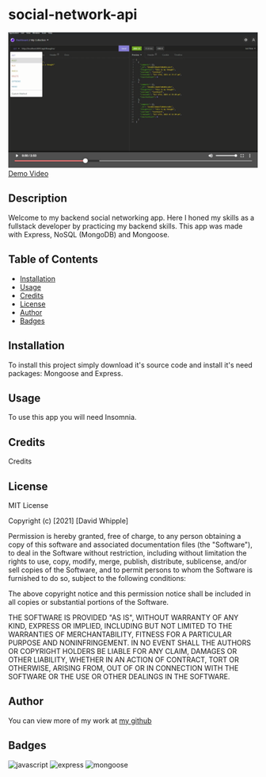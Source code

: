 # social-network-api

![App Screenshot](images/app-screenshot.png)
[Demo Video](https://watch.screencastify.com/v/HlqY1jxJyJ7RHkQZXMv7)

## Description

Welcome to my backend social networking app. Here I honed my skills as a fullstack developer by practicing my backend skills. This app was made with Express, NoSQL (MongoDB) and Mongoose.

## Table of Contents

- [Installation](#installation)
- [Usage](#usage)
- [Credits](#credits)
- [License](#license)
- [Author](#author)
- [Badges](#badges)

## Installation

To install this project simply download it's source code and install it's need packages: Mongoose and Express.

## Usage

To use this app you will need Insomnia.

## Credits

Credits

## License

MIT License

Copyright (c) [2021] [David Whipple]

Permission is hereby granted, free of charge, to any person obtaining a copy
of this software and associated documentation files (the "Software"), to deal
in the Software without restriction, including without limitation the rights
to use, copy, modify, merge, publish, distribute, sublicense, and/or sell
copies of the Software, and to permit persons to whom the Software is
furnished to do so, subject to the following conditions:

The above copyright notice and this permission notice shall be included in all
copies or substantial portions of the Software.

THE SOFTWARE IS PROVIDED "AS IS", WITHOUT WARRANTY OF ANY KIND, EXPRESS OR
IMPLIED, INCLUDING BUT NOT LIMITED TO THE WARRANTIES OF MERCHANTABILITY,
FITNESS FOR A PARTICULAR PURPOSE AND NONINFRINGEMENT. IN NO EVENT SHALL THE
AUTHORS OR COPYRIGHT HOLDERS BE LIABLE FOR ANY CLAIM, DAMAGES OR OTHER
LIABILITY, WHETHER IN AN ACTION OF CONTRACT, TORT OR OTHERWISE, ARISING FROM,
OUT OF OR IN CONNECTION WITH THE SOFTWARE OR THE USE OR OTHER DEALINGS IN THE
SOFTWARE.

## Author

You can view more of my work at [my github](https://github.com/D-Whipp)

## Badges

![javascript](https://img.shields.io/badge/Language-JavaScript-brightgreen)
![express](https://img.shields.io/badge/express-4.17.1-brightgreen)
![mongoose](https://img.shields.io/badge/mongoose-6.0.11-brightgreen)

